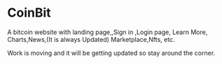 # CoinBit
A bitcoin website with landing page,,Sign in ,Login page, Learn More, Charts,News,(It is always Updated) Marketplace,Nfts, etc.

Work is moving and it will be getting updated so stay around the corner.